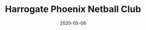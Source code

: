 ---
title: Harrogate Phoenix Netball Club
date: "2020-05-06"
path: "/portfolio/harrogate-phoenix-netball-club"
websiteurl: https://harrogatephoenixnetball.co.uk
thumbnail: ../media/harrogate-phoenix-netball-club/thumbnail.jpg
heroimage: ../media/harrogate-phoenix-netball-club/heroimage.png
projectDescription: A website for Harrogate Phoenix Netball Club who were in need of an easy-to-manage, modern website that showcases the club to the local community.
projectImage: ''
techStack:
  - WordPress
  - SCSS
  - Webpack
position: Freelance 
---